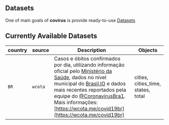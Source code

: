 ## Datasets

One of main goals of **covirus** is provide ready-to-use [Datasets](https://github.com/maricatovictor/covirus/blob/master/covirus/data/dataset.py)

## Currently Available Datasets

| country | source | Description | Objects
|--|--|--|--|
| `BR`  | `wcota`  | Casos e óbitos confirmados por dia, utilizando informação oficial pelo  [Ministério da Saúde](https://covid.saude.gov.br/), dados no nível municipal do  [Brasil.IO](https://brasil.io/dataset/covid19/caso)  e dados mais recentes reportados pela equipe do  [@CoronavirusBra1](https://twitter.com/CoronavirusBra1). Mais informações:  [https://wcota.me/covid19br](https://wcota.me/covid19br) | cities, cities_time, states, total